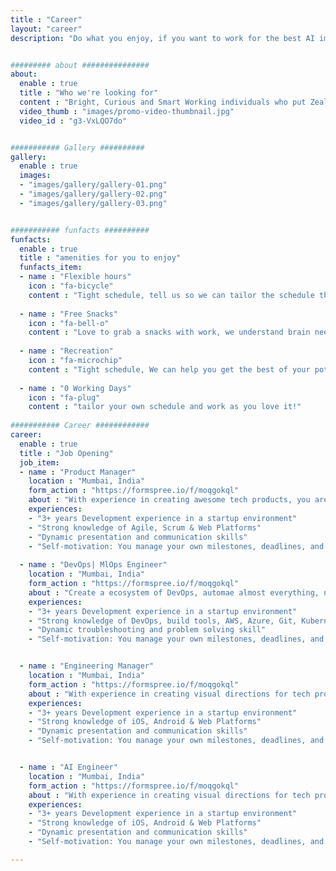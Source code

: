 ```yaml
---
title : "Career"
layout: "career"
description: "Do what you enjoy, if you want to work for the best AI implementation and you think you love learning and implementing new stuff, do join us."


######### about ###############
about:
  enable : true
  title : "Who we're looking for"
  content : "Bright, Curious and Smart Working individuals who put Zeal to learn and fail fast approach."
  video_thumb : "images/promo-video-thumbnail.jpg"
  video_id : "g3-VxLQO7do"


########### Gallery ##########
gallery:
  enable : true
  images:
  - "images/gallery/gallery-01.png"
  - "images/gallery/gallery-02.png"
  - "images/gallery/gallery-03.png"


########### funfacts ##########
funfacts:
  enable : true
  title : "amenities for you to enjoy"
  funfacts_item:
  - name : "Flexible hours"
    icon : "fa-bicycle"
    content : "Tight schedule, tell us so we can tailor the schedule that fits your needs."
    
  - name : "Free Snacks"
    icon : "fa-bell-o"
    content : "Love to grab a snacks with work, we understand brain needs food :D."
    
  - name : "Recreation"
    icon : "fa-microchip"
    content : "Tight schedule, We can help you get the best of your potential"
    
  - name : "0 Working Days"
    icon : "fa-plug"
    content : "tailor your own schedule and work as you love it!"
    
########### Career ############
career:
  enable : true
  title : "Job Opening"
  job_item:
  - name : "Product Manager"
    location : "Mumbai, India"
    form_action : "https://formspree.io/f/moqgokql"
    about : "With experience in creating awesome tech products, you are able to set the standard and lead product management along the way. You are not only able to execute successful sprints yourself but communicate those concepts to the team and clients."
    experiences:
    - "3+ years Development	experience in a startup environment"
    - "Strong knowledge of Agile, Scrum & Web Platforms"
    - "Dynamic presentation and communication skills"
    - "Self-motivation: You manage your own milestones, deadlines, and priorities"
    
  - name : "DevOps| MlOps Engineer"
    location : "Mumbai, India"
    form_action : "https://formspree.io/f/moqgokql"
    about : "Create a ecosystem of DevOps, automae almost everything, not just CI/CD but all aspect of software development lifecycle, especially AI stack"
    experiences:
    - "3+ years Development	experience in a startup environment"
    - "Strong knowledge of DevOps, build tools, AWS, Azure, Git, Kubernetes etc.."
    - "Dynamic troubleshooting and problem solving skill"
    - "Self-motivation: You manage your own milestones, deadlines, and priorities"


  - name : "Engineering Manager"
    location : "Mumbai, India"
    form_action : "https://formspree.io/f/moqgokql"
    about : "With experience in creating visual directions for tech products, you are able to set the standard and lead designers along the way. You are not only able to execute beautiful user experiences yourself but communicate those concepts to the team and clients."
    experiences:
    - "3+ years Development	experience in a startup environment"
    - "Strong knowledge of iOS, Android & Web Platforms"
    - "Dynamic presentation and communication skills"
    - "Self-motivation: You manage your own milestones, deadlines, and priorities"


  - name : "AI Engineer"
    location : "Mumbai, India"
    form_action : "https://formspree.io/f/moqgokql"
    about : "With experience in creating visual directions for tech products, you are able to set the standard and lead designers along the way. You are not only able to execute beautiful user experiences yourself but communicate those concepts to the team and clients."
    experiences:
    - "3+ years Development	experience in a startup environment"
    - "Strong knowledge of iOS, Android & Web Platforms"
    - "Dynamic presentation and communication skills"
    - "Self-motivation: You manage your own milestones, deadlines, and priorities"

---
```

